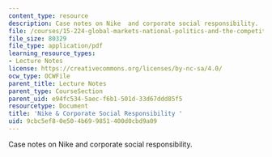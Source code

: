 ```yaml
---
content_type: resource
description: Case notes on Nike  and corporate social responsibility.
file: /courses/15-224-global-markets-national-politics-and-the-competitive-advantage-of-firms-spring-2003/9cbc5ef80e504b699851400d0cbd9a09_nikeandcsrcasesnote.pdf
file_size: 80329
file_type: application/pdf
learning_resource_types:
- Lecture Notes
license: https://creativecommons.org/licenses/by-nc-sa/4.0/
ocw_type: OCWFile
parent_title: Lecture Notes
parent_type: CourseSection
parent_uid: e94fc534-5aec-f6b1-501d-33d67ddd85f5
resourcetype: Document
title: 'Nike & Corporate Social Responsibility '
uid: 9cbc5ef8-0e50-4b69-9851-400d0cbd9a09
---
```

Case notes on Nike  and corporate social responsibility.